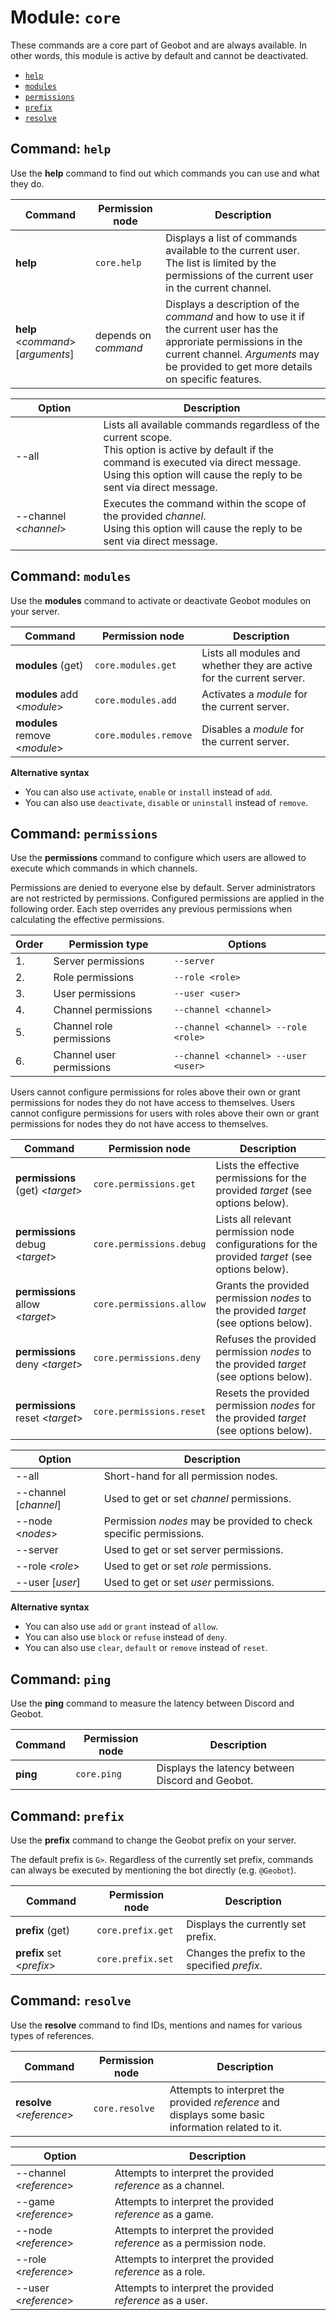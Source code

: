 # Module: `core`

These commands are a core part of Geobot and are always available.
In other words, this module is active by default and cannot be deactivated.

* [`help`](#command-help)
* [`modules`](#command-modules)
* [`permissions`](#command-permissions)
* [`prefix`](#command-prefix)
* [`resolve`](#command-resolve)

## Command: `help`

Use the **help** command to find out which commands you can use and what they do.

Command                                | Permission node      | Description
---------------------------------------|----------------------|------------
**help**                               | `core.help`          | Displays a list of commands available to the current user. The list is limited by the permissions of the current user in the current channel.
**help** \<*command*\> \[*arguments*\] | depends on *command* | Displays a description of the *command* and how to use it if the current user has the approriate permissions in the current channel. *Arguments* may be provided to get more details on specific features.

Option                  | Description
------------------------|------------
--all                   | Lists all available commands regardless of the current scope.<br>This option is active by default if the command is executed via direct message.<br>Using this option will cause the reply to be sent via direct message.
--channel \<*channel*\> | Executes the command within the scope of the provided *channel*.<br>Using this option will cause the reply to be sent via direct message.

## Command: `modules`

Use the **modules** command to activate or deactivate Geobot modules on your server.

Command                         | Permission node       | Description
--------------------------------|-----------------------|------------
**modules** (get)               | `core.modules.get`    | Lists all modules and whether they are active for the current server.
**modules** add \<*module*\>    | `core.modules.add`    | Activates a *module* for the current server.
**modules** remove \<*module*\> | `core.modules.remove` | Disables a *module* for the current server.

**Alternative syntax**
* You can also use `activate`, `enable` or `install` instead of `add`.
* You can also use `deactivate`, `disable` or `uninstall` instead of `remove`.

## Command: `permissions`

Use the **permissions** command to configure which users are allowed to execute which commands in which channels.

Permissions are denied to everyone else by default.
Server administrators are not restricted by permissions.
Configured permissions are applied in the following order.
Each step overrides any previous permissions when calculating the effective permissions.

Order | Permission type          | Options
------|--------------------------|--------
1.    | Server permissions       | `--server`
2.    | Role permissions         | `--role <role>`
3.    | User permissions         | `--user <user>`
4.    | Channel permissions      | `--channel <channel>`
5.    | Channel role permissions | `--channel <channel> --role <role>`
6.    | Channel user permissions | `--channel <channel> --user <user>`

Users cannot configure permissions for roles above their own or grant permissions for nodes they do not have access to themselves.
Users cannot configure permissions for users with roles above their own or grant permissions for nodes they do not have access to themselves.

Command                            | Permission node          | Description
-----------------------------------|--------------------------|------------
**permissions** (get) \<*target*\> | `core.permissions.get`   | Lists the effective permissions for the provided *target* (see options below). 
**permissions** debug \<*target*\> | `core.permissions.debug` | Lists all relevant permission node configurations for the provided *target* (see options below).
**permissions** allow \<*target*\> | `core.permissions.allow` | Grants the provided permission *nodes* to the provided *target* (see options below).
**permissions** deny \<*target*\>  | `core.permissions.deny`  | Refuses the provided permission *nodes* to the provided *target* (see options below).
**permissions** reset \<*target*\> | `core.permissions.reset` | Resets the provided permission *nodes* for the provided *target* (see options below).

Option                  | Description
------------------------|------------
--all                   | Short-hand for all permission nodes.
--channel \[*channel*\] | Used to get or set *channel* permissions.
--node \<*nodes*\>      | Permission *nodes* may be provided to check specific permissions.
--server                | Used to get or set server permissions.
--role \<*role*\>       | Used to get or set *role* permissions.
--user \[*user*\]       | Used to get or set *user* permissions.

**Alternative syntax**
* You can also use `add` or `grant` instead of `allow`.
* You can also use `block` or `refuse` instead of `deny`.
* You can also use `clear`, `default` or `remove` instead of `reset`.

## Command: `ping`

Use the **ping** command to measure the latency between Discord and Geobot.

Command  | Permission node | Description
---------|-----------------|------------
**ping** | `core.ping`     | Displays the latency between Discord and Geobot.

## Command: `prefix`

Use the **prefix** command to change the Geobot prefix on your server.

The default prefix is `G>`.
Regardless of the currently set prefix, commands can always be executed by mentioning the bot directly (e.g. `@Geobot`).

Command                     | Permission node   | Description
----------------------------|-------------------|------------
**prefix** (get)            | `core.prefix.get` | Displays the currently set prefix.
**prefix** set \<*prefix*\> | `core.prefix.set` | Changes the prefix to the specified *prefix*.

## Command: `resolve`

Use the **resolve** command to find IDs, mentions and names for various types of references.

Command                     | Permission node | Description
----------------------------|-----------------|------------
**resolve** \<*reference*\> | `core.resolve`  | Attempts to interpret the provided *reference* and displays some basic information related to it.

Option                    | Description
--------------------------|------------
--channel \<*reference*\> | Attempts to interpret the provided *reference* as a channel.
--game \<*reference*\>    | Attempts to interpret the provided *reference* as a game.
--node \<*reference*\>    | Attempts to interpret the provided *reference* as a permission node.
--role \<*reference*\>    | Attempts to interpret the provided *reference* as a role.
--user \<*reference*\>    | Attempts to interpret the provided *reference* as a user.
